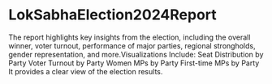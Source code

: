 # LokSabhaElection2024Report
The report highlights key insights from the election, including the overall winner, voter turnout, performance of major parties, regional strongholds, gender representation, and more.Visualizations Include:  Seat Distribution by Party Voter Turnout by Party Women MPs by Party First-time MPs by Party It provides a clear view of the election results.
